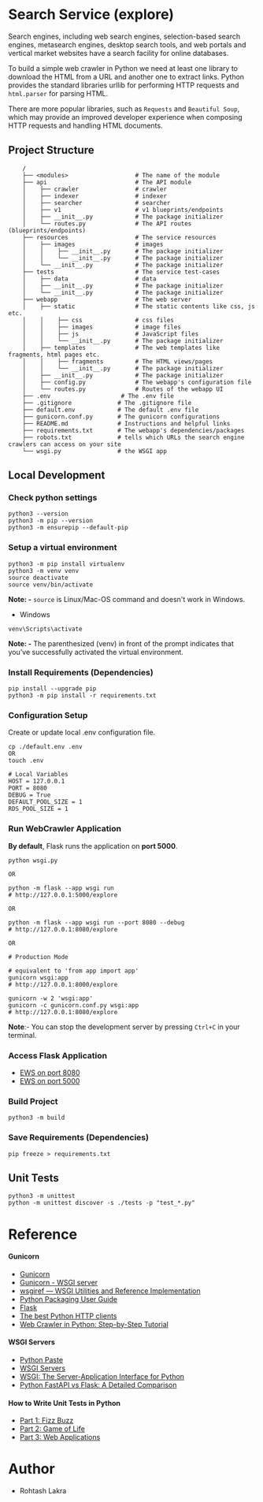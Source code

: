 # Search Service (explore)

Search engines, including web search engines, selection-based search engines, metasearch engines, desktop search tools, and web portals and vertical market websites have a search facility for online databases.

To build a simple web crawler in Python we need at least one library to download the HTML from a URL and another one to 
extract links. Python provides the standard libraries urllib for performing HTTP requests and ```html.parser``` for 
parsing HTML.

There are more popular libraries, such as ```Requests``` and ```Beautiful Soup```, which may provide an improved 
developer experience when composing HTTP requests and handling HTML documents.

## Project Structure
```
    /
    ├── <modules>                   # The name of the module
    ├── api                         # The API module
    │    ├── crawler                # crawler
    │    ├── indexer                # indexer
    │    ├── searcher               # searcher
    │    ├── v1                     # v1 blueprints/endpoints
    │    ├── __init__.py            # The package initializer
    │    └── routes.py              # The API routes (blueprints/endpoints)
    ├── resources                   # The service resources
    │    ├── images                 # images
    │    │    ├── __init__.py       # The package initializer
    │    │    └── __init__.py       # The package initializer
    │    └── __init__.py            # The package initializer
    ├── tests                       # The service test-cases
    │    ├── data                   # data
    │    ├── __init__.py            # The package initializer
    │    └── __init__.py            # The package initializer
    ├── webapp                      # The web server
    │    ├── static                 # The static contents like css, js etc.
    │    │    ├── css               # css files
    │    │    ├── images            # image files
    │    │    ├── js                # JavaScript files
    │    │    └── __init__.py       # The package initializer
    │    ├── templates              # The web templates like fragments, html pages etc.
    │    │    ├── fragments         # The HTML views/pages
    │    │    └── __init__.py       # The package initializer
    │    ├── __init__.py            # The package initializer
    │    ├── config.py              # The webapp's configuration file
    │    └── routes.py              # Routes of the webapp UI
    ├── .env                    # The .env file
    ├── .gitignore             # The .gitignore file
    ├── default.env            # The default .env file
    ├── gunicorn.conf.py       # The gunicorn configurations
    ├── README.md              # Instructions and helpful links
    ├── requirements.txt       # The webapp's dependencies/packages
    ├── robots.txt             # tells which URLs the search engine crawlers can access on your site
    └── wsgi.py                # the WSGI app
```

## Local Development

### Check python settings
```shell
python3 --version
python3 -m pip --version
python3 -m ensurepip --default-pip
```

### Setup a virtual environment

```
python3 -m pip install virtualenv
python3 -m venv venv
source deactivate
source venv/bin/activate
```

**Note: -**
```source``` is Linux/Mac-OS command and doesn't work in Windows.

- Windows
```shell
venv\Scripts\activate
```

**Note: -**
The parenthesized (venv) in front of the prompt indicates that you’ve successfully activated the virtual environment.


### Install Requirements (Dependencies)

```
pip install --upgrade pip
python3 -m pip install -r requirements.txt
```

### Configuration Setup

Create or update local .env configuration file.

```shell
cp ./default.env .env
OR
touch .env

# Local Variables
HOST = 127.0.0.1
PORT = 8080
DEBUG = True
DEFAULT_POOL_SIZE = 1
RDS_POOL_SIZE = 1
```


### Run WebCrawler Application

**By default**, Flask runs the application on **port 5000**.


```shell
python wsgi.py

OR

python -m flask --app wsgi run
# http://127.0.0.1:5000/explore

OR

python -m flask --app wsgi run --port 8080 --debug
# http://127.0.0.1:8080/explore

OR

# Production Mode

# equivalent to 'from app import app'
gunicorn wsgi:app
# http://127.0.0.1:8000/explore

gunicorn -w 2 'wsgi:app'
gunicorn -c gunicorn.conf.py wsgi:app
# http://127.0.0.1:8080/explore
```

**Note**:- You can stop the development server by pressing ```Ctrl+C``` in your terminal.

### Access Flask Application
- [EWS on port 8080](http://127.0.0.1:8080/posts)
- [EWS on port 5000](http://127.0.0.1:5000/posts)


### Build Project
```shell
python3 -m build
```

### Save Requirements (Dependencies)
```shell
pip freeze > requirements.txt
```


## Unit Tests
```shell
python3 -m unittest
python -m unittest discover -s ./tests -p "test_*.py"
```

# Reference

#### Gunicorn

- [Gunicorn](https://flask.palletsprojects.com/en/3.0.x/deploying/gunicorn/)
- [Gunicorn - WSGI server](https://docs.gunicorn.org/en/latest/index.html)
- [wsgiref — WSGI Utilities and Reference Implementation](https://docs.python.org/3/library/wsgiref.html)
- [Python Packaging User Guide](https://packaging.python.org/en/latest/)
- [Flask](https://flask.palletsprojects.com/en/3.0.x/)
- [The best Python HTTP clients](https://www.scrapingbee.com/blog/best-python-http-clients/)
- [Web Crawler in Python: Step-by-Step Tutorial](https://www.zenrows.com/blog/explore-python)

#### WSGI Servers

- [Python Paste](https://pythonpaste.readthedocs.io/en/latest/index.html)
- [WSGI Servers](https://www.fullstackpython.com/wsgi-servers.html)
- [WSGI: The Server-Application Interface for Python](https://www.toptal.com/python/pythons-wsgi-server-application-interface)
- [Python FastAPI vs Flask: A Detailed Comparison](https://www.turing.com/kb/fastapi-vs-flask-a-detailed-comparison)

#### How to Write Unit Tests in Python

- [Part 1: Fizz Buzz](https://blog.miguelgrinberg.com/post/how-to-write-unit-tests-in-python-part-1-fizz-buzz)
- [Part 2: Game of Life](https://blog.miguelgrinberg.com/post/how-to-write-unit-tests-in-python-part-2-game-of-life)
- [Part 3: Web Applications](https://blog.miguelgrinberg.com/post/how-to-write-unit-tests-in-python-part-3-web-applications)


# Author
- Rohtash Lakra
